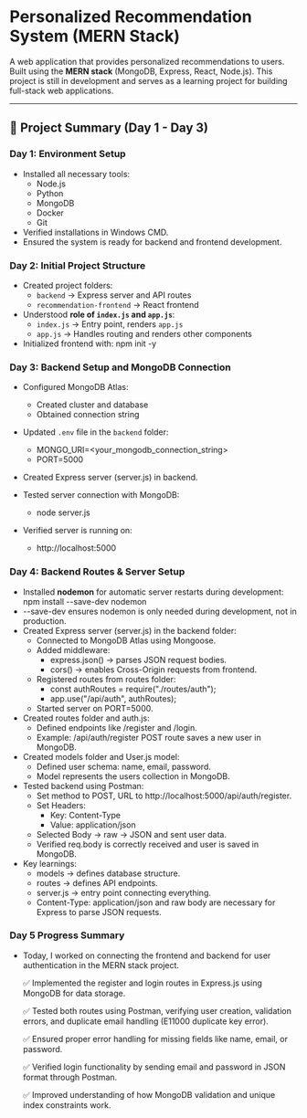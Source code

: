 # Personalized Recommendation System (MERN Stack)

A web application that provides personalized recommendations to users. Built using the **MERN stack** (MongoDB, Express, React, Node.js). This project is still in development and serves as a learning project for building full-stack web applications.

---

## 🌟 Project Summary (Day 1 - Day 3)

### **Day 1: Environment Setup**
- Installed all necessary tools:
  - Node.js
  - Python
  - MongoDB
  - Docker
  - Git
- Verified installations in Windows CMD.
- Ensured the system is ready for backend and frontend development.

### **Day 2: Initial Project Structure**
- Created project folders:
  - `backend` → Express server and API routes
  - `recommendation-frontend` → React frontend
- Understood **role of `index.js` and `app.js`**:
  - `index.js` → Entry point, renders `app.js`
  - `app.js` → Handles routing and renders other components
- Initialized frontend with:
npm init -y

### Day 3: Backend Setup and MongoDB Connection

- Configured MongoDB Atlas:
  - Created cluster and database
  - Obtained connection string

- Updated `.env` file in the `backend` folder:
    - MONGO_URI=<your_mongodb_connection_string>
    - PORT=5000

- Created Express server (server.js) in backend.
- Tested server connection with MongoDB:
    - node server.js
- Verified server is running on:
    - http://localhost:5000

### Day 4: Backend Routes & Server Setup

- Installed **nodemon** for automatic server restarts during development:
npm install --save-dev nodemon
- --save-dev ensures nodemon is only needed during development, not in production.
- Created Express server (server.js) in the backend folder:
    - Connected to MongoDB Atlas using Mongoose.
    - Added middleware:
        - express.json() → parses JSON request bodies.
        - cors() → enables Cross-Origin requests from frontend.
    - Registered routes from routes folder:
        - const authRoutes = require("./routes/auth");
        - app.use("/api/auth", authRoutes);
    - Started server on PORT=5000.
- Created routes folder and auth.js:
    - Defined endpoints like /register and /login.
    - Example: /api/auth/register POST route saves a new user in MongoDB.
- Created models folder and User.js model:
    - Defined user schema: name, email, password.
    - Model represents the users collection in MongoDB.
- Tested backend using Postman:
    - Set method to POST, URL to http://localhost:5000/api/auth/register.
    - Set Headers:
        - Key: Content-Type
        - Value: application/json
    - Selected Body → raw → JSON and sent user data.
    - Verified req.body is correctly received and user is saved in MongoDB.
- Key learnings:
    - models → defines database structure.
    - routes → defines API endpoints.
    - server.js → entry point connecting everything.
    - Content-Type: application/json and raw body are necessary for Express to parse JSON requests.


### Day 5 Progress Summary

- Today, I worked on connecting the frontend and backend for user authentication in the MERN stack project.

    ✅ Implemented the register and login routes in Express.js using MongoDB for data storage.

    ✅ Tested both routes using Postman, verifying user creation, validation errors, and duplicate email handling (E11000 duplicate key error).

    ✅ Ensured proper error handling for missing fields like name, email, or password.

    ✅ Verified login functionality by sending email and password in JSON format through Postman.

    ✅ Improved understanding of how MongoDB validation and unique index constraints work.

```bash
    